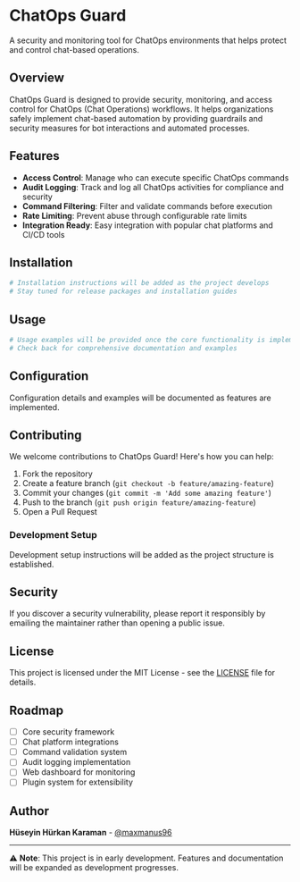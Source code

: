 # ChatOps Guard

A security and monitoring tool for ChatOps environments that helps protect and control chat-based operations.

## Overview

ChatOps Guard is designed to provide security, monitoring, and access control for ChatOps (Chat Operations) workflows. It helps organizations safely implement chat-based automation by providing guardrails and security measures for bot interactions and automated processes.

## Features

- **Access Control**: Manage who can execute specific ChatOps commands
- **Audit Logging**: Track and log all ChatOps activities for compliance and security
- **Command Filtering**: Filter and validate commands before execution
- **Rate Limiting**: Prevent abuse through configurable rate limits
- **Integration Ready**: Easy integration with popular chat platforms and CI/CD tools

## Installation

```bash
# Installation instructions will be added as the project develops
# Stay tuned for release packages and installation guides
```

## Usage

```bash
# Usage examples will be provided once the core functionality is implemented
# Check back for comprehensive documentation and examples
```

## Configuration

Configuration details and examples will be documented as features are implemented.

## Contributing

We welcome contributions to ChatOps Guard! Here's how you can help:

1. Fork the repository
2. Create a feature branch (`git checkout -b feature/amazing-feature`)
3. Commit your changes (`git commit -m 'Add some amazing feature'`)
4. Push to the branch (`git push origin feature/amazing-feature`)
5. Open a Pull Request

### Development Setup

Development setup instructions will be added as the project structure is established.

## Security

If you discover a security vulnerability, please report it responsibly by emailing the maintainer rather than opening a public issue.

## License

This project is licensed under the MIT License - see the [LICENSE](LICENSE) file for details.

## Roadmap

- [ ] Core security framework
- [ ] Chat platform integrations
- [ ] Command validation system
- [ ] Audit logging implementation
- [ ] Web dashboard for monitoring
- [ ] Plugin system for extensibility

## Author

**Hüseyin Hürkan Karaman** - [@maxmanus96](https://github.com/maxmanus96)

---

⚠️ **Note**: This project is in early development. Features and documentation will be expanded as development progresses.